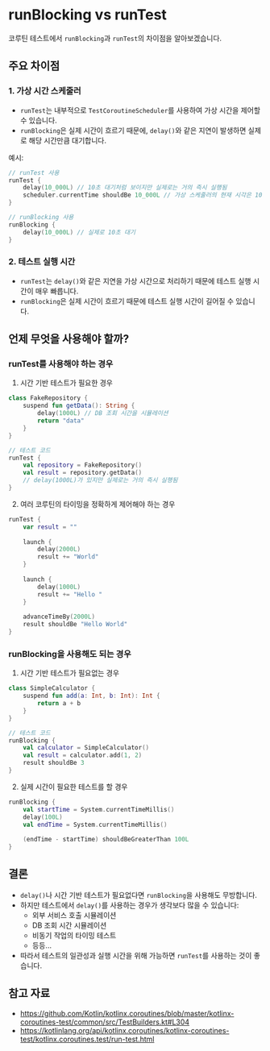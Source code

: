 # runBlocking vs runTest

코루틴 테스트에서 `runBlocking`과 `runTest`의 차이점을 알아보겠습니다.

## 주요 차이점

### 1. 가상 시간 스케줄러

- `runTest`는 내부적으로 `TestCoroutineScheduler`를 사용하여 가상 시간을 제어할 수 있습니다.
- `runBlocking`은 실제 시간이 흐르기 때문에, `delay()`와 같은 지연이 발생하면 실제로 해당 시간만큼 대기합니다.

예시:
```kotlin
// runTest 사용
runTest {
    delay(10_000L) // 10초 대기처럼 보이지만 실제로는 거의 즉시 실행됨
    scheduler.currentTime shouldBe 10_000L // 가상 스케줄러의 현재 시각은 10초
}

// runBlocking 사용
runBlocking {
    delay(10_000L) // 실제로 10초 대기
}
```

### 2. 테스트 실행 시간

- `runTest`는 `delay()`와 같은 지연을 가상 시간으로 처리하기 때문에 테스트 실행 시간이 매우 빠릅니다.
- `runBlocking`은 실제 시간이 흐르기 때문에 테스트 실행 시간이 길어질 수 있습니다.

## 언제 무엇을 사용해야 할까?

### runTest를 사용해야 하는 경우

1. 시간 기반 테스트가 필요한 경우
```kotlin
class FakeRepository {
    suspend fun getData(): String {
        delay(1000L) // DB 조회 시간을 시뮬레이션
        return "data"
    }
}

// 테스트 코드
runTest {
    val repository = FakeRepository()
    val result = repository.getData()
    // delay(1000L)가 있지만 실제로는 거의 즉시 실행됨
}
```

2. 여러 코루틴의 타이밍을 정확하게 제어해야 하는 경우
```kotlin
runTest {
    var result = ""
    
    launch {
        delay(2000L)
        result += "World"
    }
    
    launch {
        delay(1000L)
        result += "Hello "
    }
    
    advanceTimeBy(2000L)
    result shouldBe "Hello World"
}
```

### runBlocking을 사용해도 되는 경우

1. 시간 기반 테스트가 필요없는 경우
```kotlin
class SimpleCalculator {
    suspend fun add(a: Int, b: Int): Int {
        return a + b
    }
}

// 테스트 코드
runBlocking {
    val calculator = SimpleCalculator()
    val result = calculator.add(1, 2)
    result shouldBe 3
}
```

2. 실제 시간이 필요한 테스트를 할 경우
```kotlin
runBlocking {
    val startTime = System.currentTimeMillis()
    delay(100L)
    val endTime = System.currentTimeMillis()
    
    (endTime - startTime) shouldBeGreaterThan 100L
}
```

## 결론

- `delay()`나 시간 기반 테스트가 필요없다면 `runBlocking`을 사용해도 무방합니다.
- 하지만 테스트에서 `delay()`를 사용하는 경우가 생각보다 많을 수 있습니다:
  - 외부 서비스 호출 시뮬레이션
  - DB 조회 시간 시뮬레이션
  - 비동기 작업의 타이밍 테스트
  - 등등...
- 따라서 테스트의 일관성과 실행 시간을 위해 가능하면 `runTest`를 사용하는 것이 좋습니다.

## 참고 자료

- https://github.com/Kotlin/kotlinx.coroutines/blob/master/kotlinx-coroutines-test/common/src/TestBuilders.kt#L304
- https://kotlinlang.org/api/kotlinx.coroutines/kotlinx-coroutines-test/kotlinx.coroutines.test/run-test.html
